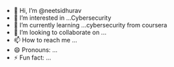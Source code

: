 - 👋 Hi, I’m @neetsidhurav
- 👀 I’m interested in ...Cybersecurity
- 🌱 I’m currently learning ...cybersecurity from coursera
- 💞️ I’m looking to collaborate on ...
- 📫 How to reach me ...
- 😄 Pronouns: ...
- ⚡ Fun fact: ...

<!---
neetsidhurav/neetsidhurav is a ✨ special ✨ repository because its `README.md` (this file) appears on your GitHub profile.
You can click the Preview link to take a look at your changes.
--->
